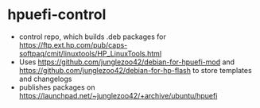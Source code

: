 # hpuefi-control
* control repo, which builds .deb packages for https://ftp.ext.hp.com/pub/caps-softpaq/cmit/linuxtools/HP_LinuxTools.html
* Uses https://github.com/junglezoo42/debian-for-hpuefi-mod and https://github.com/junglezoo42/debian-for-hp-flash to store templates and changelogs
* publishes packages on https://launchpad.net/~junglezoo42/+archive/ubuntu/hpuefi
